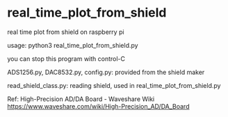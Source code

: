 # real_time_plot_from_shield
real time plot from shield on raspberry pi

usage: python3 real_time_plot_from_shield.py

you can stop this program with control-C

ADS1256.py, DAC8532.py, config.py: provided from the shield maker

read_shield_class.py: reading shield, used in real_time_plot_from_shield.py


Ref: High-Precision AD/DA Board - Waveshare Wiki https://www.waveshare.com/wiki/High-Precision_AD/DA_Board
